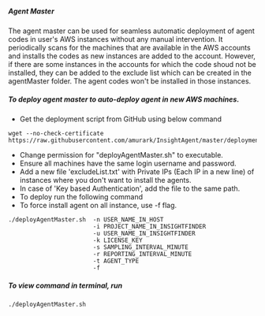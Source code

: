 ##### Agent Master
The agent master can be used for seamless automatic deployment of agent codes in user's AWS instances without any manual intervention. It periodically scans for the machines that are available in the AWS accounts and installs the codes as new instances are added to the account. However, if there are some instances in the accounts for which the code shoud not be installed, they can be added to the exclude list which can be created in the agentMaster folder. The agent codes won't be installed in those instances.



##### To deploy agent master to auto-deploy agent in new AWS machines.

- Get the deployment script from GitHub using below command
```
wget --no-check-certificate https://raw.githubusercontent.com/amurark/InsightAgent/master/deployment/deployAgentMaster.sh
```
- Change permission for "deployAgentMaster.sh" to executable.
- Ensure all machines have the same login username and password.
- Add a new file 'excludeList.txt' with Private IPs (Each IP in a new line) of instances where you don't want to install the agents.
- In case of 'Key based Authentication', add the file to the same path.
- To deploy run the following command
- To force install agent on all instance, use -f flag.
```
./deployAgentMaster.sh  -n USER_NAME_IN_HOST
                        -i PROJECT_NAME_IN_INSIGHTFINDER
                        -u USER_NAME_IN_INSIGHTFINDER
                        -k LICENSE_KEY
                        -s SAMPLING_INTERVAL_MINUTE
                        -r REPORTING_INTERVAL_MINUTE
                        -t AGENT_TYPE
                        -f
```
##### To view command in terminal, run
```
./deployAgentMaster.sh
```
